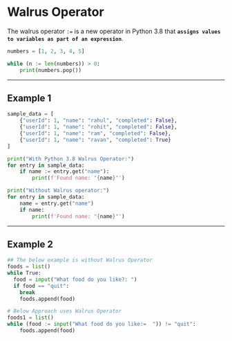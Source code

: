 # Walrus Operator

The walrus operator `:=` is a new operator in Python 3.8 that **`assigns values to variables as part of an expression`**.

```python
numbers = [1, 2, 3, 4, 5]

while (n := len(numbers)) > 0:
    print(numbers.pop())

```

---

## Example 1

```python
sample_data = [
    {"userId": 1, "name": "rahul", "completed": False},
    {"userId": 1, "name": "rohit", "completed": False},
    {"userId": 1, "name": "ram", "completed": False},
    {"userId": 1, "name": "ravan", "completed": True}
]

print("With Python 3.8 Walrus Operator:")
for entry in sample_data:
    if name := entry.get("name"):
        print(f'Found name: "{name}"')

print("Without Walrus operator:")
for entry in sample_data:
    name = entry.get("name")
    if name:
        print(f'Found name: "{name}"')
```

---

## Example 2

```python
## The below example is without Walrus Operator
foods = list()
while True:
  food = input("What food do you like?: ")
  if food == "quit":
    break
    foods.append(food)

# Below Approach uses Walrus Operator
foods1 = list()
while (food := input("What food do you like:=  ")) != "quit":
    foods.append(food)

```
